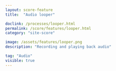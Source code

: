 ```yaml
---
layout: score-feature
title:  "Audio looper"

doclink: /processes/looper.html
permalink: /score/features/looper.html
category: "site-score"

image: /assets/features/looper.png
description: "Recording and playing back audio"

tag: "Audio"
visible: true
---
```

